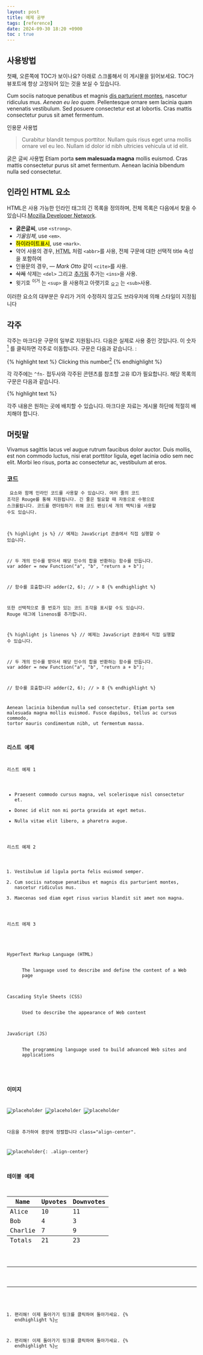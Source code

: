 ```yaml
---
layout: post
title: 예제 공부
tags: [reference]
date: 2024-09-30 18:20 +0900
toc : true
---
```

## 사용방법

첫째, 오른쪽에 TOC가 보이나요? 아래로 스크롤해서 이 게시물을 읽어보세요. TOC가 뷰포트에 항상 고정되어 있는 것을 보실 수 있습니다.

Cum sociis natoque penatibus et magnis <a href="#">dis parturient montes</a>, nascetur ridiculus mus. *Aenean eu leo quam.* Pellentesque ornare sem lacinia quam venenatis vestibulum. Sed posuere consectetur est at lobortis. Cras mattis consectetur purus sit amet fermentum.

인용문 사용법
> Curabitur blandit tempus porttitor. Nullam quis risus eget urna mollis ornare vel eu leo. Nullam id dolor id nibh ultricies vehicula ut id elit.

굵은 글씨 사용법
Etiam porta **sem malesuada magna** mollis euismod. Cras mattis consectetur purus sit amet fermentum. Aenean lacinia bibendum nulla sed consectetur.

## 인라인 HTML 요소


HTML은 사용 가능한 인라인 태그의 긴 목록을 정의하며, 전체 목록은 다음에서 찾을 수 있습니다.[Mozilla Developer Network](https://developer.mozilla.org/en-US/docs/Web/HTML/Element).

- **굵은글씨**, use `<strong>`.
- *기울임체*, use `<em>`.
- <mark>하이라이트표시</mark>, use `<mark>`.
- 약어 사용의 경우,  <abbr title="HyperText Markup Langage">HTML</abbr> 처럼 `<abbr>`를 사용, 전체 구문에 대한 선택적 title 속성을 포함하여
- 인용문의 경우, <cite>&mdash; Mark Otto</cite> 같이 `<cite>`를 사용.
- <del>삭제</del> 삭제는 `<del>` 그리고 <ins>추가됨</ins> 추가는 `<ins>`을 사용.
- 윗기호 <sup>이거</sup> 는 `<sup>` 을 사용하고 아랫기호 <sub>요고</sub> 는 `<sub>`사용.

이러한 요소의 대부분은 우리가 거의 수정하지 않고도 브라우저에 의해 스타일이 지정됩니다

## 각주

각주는 마크다운 구문의 일부로 지원됩니다. 다음은 실제로 사용 중인 것입니다. 이 숫자[^fn-sample_footnote] 를 클릭하면 각주로 이동합니다. 구문은 다음과 같습니다.
:

{% highlight text %}
Clicking this number[^fn-sample_footnote]
{% endhighlight %}

각 각주에는 `^fn-` 접두사와 각주된 콘텐츠를 참조할 고유 ID가 필요합니다. 해당 목록의 구문은 다음과 같습니다.

{% highlight text %}
[^fn-sample_footnote]: 편리해! 이제 돌아가기 링크를 클릭하여 돌아가세요.
{% endhighlight %}

각주 내용은 원하는 곳에 배치할 수 있습니다. 마크다운 자료는 게시물 하단에 적절히 배치해야 합니다.

## 머릿말

Vivamus sagittis lacus vel augue rutrum faucibus dolor auctor. Duis mollis, est non commodo luctus, nisi erat porttitor ligula, eget lacinia odio sem nec elit. Morbi leo risus, porta ac consectetur ac, vestibulum at eros.

### 코드

<code> 요소와 함께 인라인 코드를 사용할 수 있습니다.
여러 줄의 코드 조각은 Rouge를 통해 지원됩니다. 긴 줄은 필요할 때 자동으로 수평으로 스크롤됩니다. 코드를 렌더링하기 위해 코드 펜싱(세 개의 백틱)을 사용할 수도 있습니다.

{% highlight js %}
// 예제는 JavaScript 콘솔에서 직접 실행할 수 있습니다.

// 두 개의 인수를 받아서 해당 인수의 합을 반환하는 함수를 만듭니다.
var adder = new Function("a", "b", "return a + b");

// 함수를 호출합니다
adder(2, 6);
// > 8
{% endhighlight %}

또한 선택적으로 줄 번호가 있는 코드 조각을 표시할 수도 있습니다. Rouge 태그에 linenos를 추가합니다.

{% highlight js linenos %}
// 예제는 JavaScript 콘솔에서 직접 실행할 수 있습니다.

// 두 개의 인수를 받아서 해당 인수의 합을 반환하는 함수를 만듭니다.
var adder = new Function("a", "b", "return a + b");

// 함수를 호출합니다
adder(2, 6);
// > 8
{% endhighlight %}

Aenean lacinia bibendum nulla sed consectetur. Etiam porta sem malesuada magna mollis euismod. Fusce dapibus, tellus ac cursus commodo, tortor mauris condimentum nibh, ut fermentum massa.

### 리스트 예제

리스트 예제 1

- Praesent commodo cursus magna, vel scelerisque nisl consectetur et.
- Donec id elit non mi porta gravida at eget metus.
- Nulla vitae elit libero, a pharetra augue.

리스트 예제 2

1. Vestibulum id ligula porta felis euismod semper.
2. Cum sociis natoque penatibus et magnis dis parturient montes, nascetur ridiculus mus.
3. Maecenas sed diam eget risus varius blandit sit amet non magna.

리스트 에제 3

<dl>
  <dt>HyperText Markup Language (HTML)</dt>
  <dd>The language used to describe and define the content of a Web page</dd>

  <dt>Cascading Style Sheets (CSS)</dt>
  <dd>Used to describe the appearance of Web content</dd>

  <dt>JavaScript (JS)</dt>
  <dd>The programming language used to build advanced Web sites and applications</dd>
</dl>

### 이미지

![placeholder](http://placehold.it/800x400 "Large example image")
![placeholder](http://placehold.it/400x200 "Medium example image")
![placeholder](http://placehold.it/200x200 "Small example image")

다음을 추가하여 중앙에 정렬합니다 class="align-center".

![placeholder](http://placehold.it/400x200 "Medium example image"){: .align-center}

### 테이블 예제

<table>
  <thead>
    <tr>
      <th>Name</th>
      <th>Upvotes</th>
      <th>Downvotes</th>
    </tr>
  </thead>
  <tfoot>
    <tr>
      <td>Totals</td>
      <td>21</td>
      <td>23</td>
    </tr>
  </tfoot>
  <tbody>
    <tr>
      <td>Alice</td>
      <td>10</td>
      <td>11</td>
    </tr>
    <tr>
      <td>Bob</td>
      <td>4</td>
      <td>3</td>
    </tr>
    <tr>
      <td>Charlie</td>
      <td>7</td>
      <td>9</td>
    </tr>
  </tbody>
</table>

-----

[^fn-sample_footnote]: Handy! Now click the return link to go back.